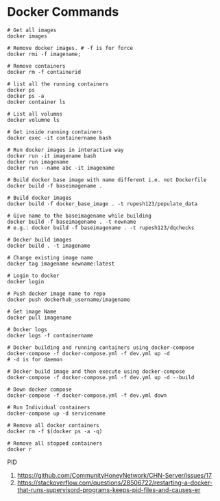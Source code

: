 # Docker Commands

```shell
# Get all images
docker images
```

```shell
# Remove docker images. # -f is for force
docker rmi -f imagename;
```

```shell
# Remove containers
docker rm -f containerid
```

```shell
# list all the running containers
docker ps
docker ps -a
docker container ls
```

```shell
# List all volumns
docker volumne ls
```

```shell
# Get inside running containers
docker exec -it containername bash
```

```shell
# Run docker images in interactive way
docker run -it imagename bash
docker run imagename
docker run --name abc -it imagename
```

```shell
# Build docker base image with name different i.e. not Dockerfile
docker build -f baseimagename .
```

```shell
# Build docker images
docker build -f docker_base_image . -t rupesh123/populate_data
```

```shell
# Give name to the baseimagename while building
docker build -f baseimagename . -t newname
# e.g.: docker build -f baseimagename . -t rupesh123/dqchecks
```

```shell
# Docker build images
docker build . -t imagename
```

```shell
# Change existing image name
docker tag imagename newname:latest
```

```shell
# Login to docker
docker login
```

```shell
# Push docker image name to repo
docker push dockerhub_username/imagename
```

```shell
# Get image Name
docker pull imagename
```

```shell
# Docker logs
docker logs -f containername
```

```shell
# Docker building and running containers using docker-compose
docker-compose -f docker-compose.yml -f dev.yml up -d
# -d is for daemon
```

```shell
# Docker build image and then execute using docker-compose
docker-compose -f docker-compose.yml -f dev.yml up -d --build
```

```shell
# Down docker compose
docker-compose -f docker-compose.yml -f dev.yml down
```

```shell
# Run Individual containers
docker-compose up -d servicename
```

```shell
# Remove all docker containers
docker rm -f $(docker ps -a -q)
```

```shell
# Remove all stopped containers
docker r
```


PID <br />
1. https://github.com/CommunityHoneyNetwork/CHN-Server/issues/17
2. https://stackoverflow.com/questions/28506722/restarting-a-docker-that-runs-supervisord-programs-keeps-pid-files-and-causes-er

